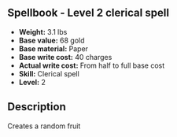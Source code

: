 ## Spellbook - Level 2 clerical spell

- **Weight:** 3.1 lbs
- **Base value:** 68 gold
- **Base material:** Paper
- **Base write cost:** 40 charges
- **Actual write cost:** From half to full base cost
- **Skill:** Clerical spell
- **Level:** 2

## Description

Creates a random fruit
